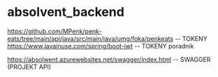 # absolvent_backend


https://github.com/MPenk/penk-eats/tree/main/api/java/src/main/java/umg/foka/penkeats  -- TOKENY
https://www.javainuse.com/spring/boot-jwt -- TOKENY poradnik

https://absolwent.azurewebsites.net/swagger/index.html  -- SWAGGER (PROJEKT API)





